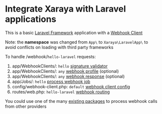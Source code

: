 # Integrate Xaraya with Laravel applications

This is a basic [Laravel Framework](https://laravel.com/docs/11.x/installation) application with a [Webhook Client](https://github.com/spatie/laravel-webhook-client)

Note: the **namespace** was changed from `App\` to `Xaraya\LaravelApp\` to avoid conflicts on loading with third party frameworks

To handle /webhook/`hello-laravel` requests:
1. app/WebhookClients/: `hello` [signature validator](./app/WebhookClients/AnySignatureValidator.php)
2. app/WebhookClients/: `any` [webhook profile](./app/WebhookClients/AnyWebhookProfile.php) (optional)
3. app/WebhookClients/: `any` [webhook response](./app/WebhookClients/AnyWebhookResponse.php) (optional)
4. app/Jobs/: `hello` [process webhook job](./app/Jobs/ProcessWebhookJob.php)
5. config/webhook-client.php: `default` [webhook client config](./config/webhook-client.php)
6. routes/web.php: `hello-laravel` [webhook routing](./routes/web.php)

You could use one of the many [existing packages](https://packagist.org/packages/spatie/laravel-webhook-client/dependents?order_by=downloads) to process webhook calls from other providers
